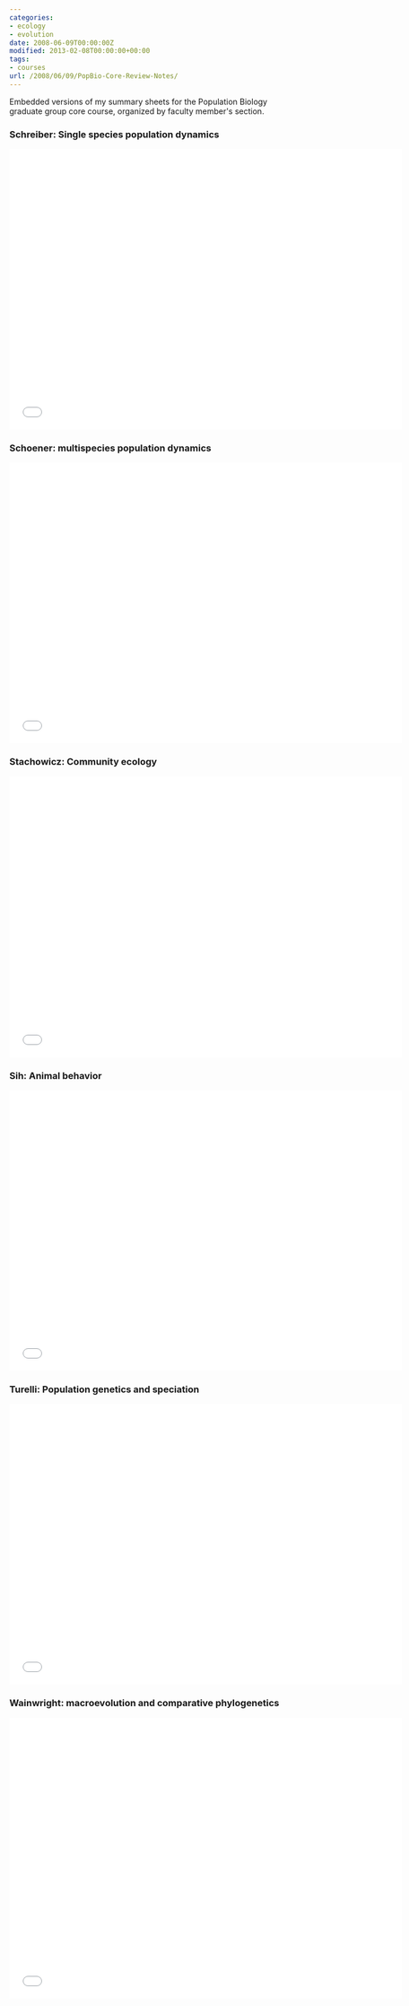 ```yaml
---
categories:
- ecology
- evolution
date: 2008-06-09T00:00:00Z
modified: 2013-02-08T00:00:00+00:00
tags:
- courses
url: /2008/06/09/PopBio-Core-Review-Notes/
---
```


Embedded versions of my summary sheets for the Population Biology graduate group core course, organized by faculty member's section.  


### Schreiber: Single species population dynamics 

<embed src="/files/pbg-core-notes/Schreiber2.pdf" width=700 height=500>

### Schoener: multispecies population dynamics

<embed src="/files/pbg-core-notes/Schoener2.pdf" width=700 height=500>

### Stachowicz: Community ecology

<embed src="/files/pbg-core-notes/Stachowicz2.pdf" width=700 height=500>

### Sih: Animal behavior

<embed src="/files/pbg-core-notes/SihReview2.pdf" width=700 height=500>

### Turelli: Population genetics and speciation

<embed src="/files/pbg-core-notes/TurelliReview2.pdf" width=700 height=500>

### Wainwright: macroevolution and comparative phylogenetics

<embed src="/files/pbg-core-notes/Wainwright.pdf" width=700 height=500>

